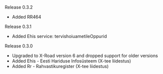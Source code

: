 Release 0.3.2
* Added RR464

Release 0.3.1
* Added Ehis service: tervishoiuametileOppurid

Release 0.3.0
* Upgraded to X-Road version 6 and dropped support for older versions
* Added Ehis - Eesti Hariduse Infosüsteem (X-tee liidestus)
* Added Rr - Rahvastikuregister (X-tee liidestus)
